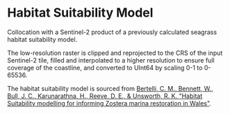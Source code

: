 # Habitat Suitability Model

Collocation with a Sentinel-2 product of a previously calculated seagrass
habitat suitability model.

The low-resolution raster is clipped and reprojected to the CRS of the input
Sentinel-2 tile, filled and interpolated to a higher resolution to
ensure full coverage of the coastline, and converted to UInt64 by scaling 0-1 to
0-65536.

The habitat suitability model is sourced from [Bertelli, C. M., Bennett, W.,
Bull, J. C., Karunarathna, H., Reeve, D. E., & Unsworth, R. K. "Habitat
Suitability modelling for informing Zostera marina restoration in Wales"](https://www.projectseagrass.org/wp-content/uploads/2022/05/Habitat-Suitability-modelling-for-informing-Zostera-marina-restoration-in-Wales_WWF_Report-FINAL.pdf).
